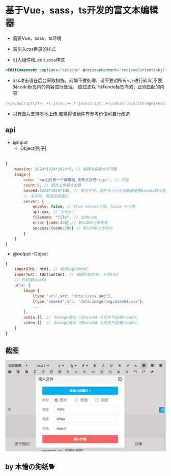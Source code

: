 ﻿<!--
 * @Author: your name
 * @Date: 2020-01-06 19:00:10
 * @LastEditTime : 2020-01-11 22:46:41
 * @LastEditors  : Please set LastEditors
 * @Description: In User Settings Edit
 * @FilePath: \nuxt-ssr\components\commons\editor\readme.md
 -->

# 基于Vue，sass，ts开发的富文本编辑器

- 需要Vue，sass，ts环境

- 需引入css目录的样式

- 引入组件和_edit.scss样式

``` html
<EditComponent :options="options" @recieveContent="recieveContent(obj)"/>
```

- xss攻击请在后台采取措施，前端不做处理，请不要对所有<,>进行转义,不要对code标签内的内容进行处理。
应过滤以下非code标签内的，正则匹配的内容

``` js
/<javascript\/?>|.+\.js|on.+=.*|javascript:.+|cookie|localStorage|sessionStorage|window|this|document|eval|location|send\(.*\)/
```

- 只有图片支持本地上传,若觉得该组件有参考价值可自行改造

## **api**

- @input
  - Object[例子]:

``` js

{
    maxsize: 1024*1024*1024*2, // 编辑内容最大字节数
    image:{
        echo: '<p>🚀我是一个编辑器,快来点我吧~</p>', // 回显
        count:5, // 图片上传最大张数
        base64:1024*1024*100, // 单位字节，图片大小小于该数值使用base64转义图片，不传该参数时或传入0时，走图床地址server.api
        // 未实现，需后台造接口
        server: {
            enable: false, // true-server可用，false-不可用
            api:xxx, // 上传url
            filename: "file", // 文件name
            error:{code:400},// 默认400上传失败
            success:{code:200} // 默认200上传成功
        }
    }
}

```

- @output
    -Object

``` js
{
    innerHTML: html, // 编辑内容为html
    innerTEXT: textContent, // 编辑内容文本，不含html
    // 外链或base64
    urls: {
        image:[
            {type:'url',src: 'http://xxx.png'},
            {type:'base64',src: 'data:image/png;base64,xxx'},
            ...
        ],
        audio:[], // 与image类似（无base64-大文件不适用base64）
        video:[]  // 与image类似（无base64-大文件不适用base64）
    }
}
```

## 截图

![截图](截图.jpg)

## by 木懵の狗纸🐕
